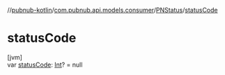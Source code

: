 //[pubnub-kotlin](../../../index.md)/[com.pubnub.api.models.consumer](../index.md)/[PNStatus](index.md)/[statusCode](status-code.md)

# statusCode

[jvm]\
var [statusCode](status-code.md): [Int](https://kotlinlang.org/api/latest/jvm/stdlib/kotlin/-int/index.html)? = null
